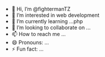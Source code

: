 - 👋 Hi, I’m @fightermanTZ
- 👀 I’m interested in web development
- 🌱 I’m currently learning ...php
- 💞️ I’m looking to collaborate on ...
- 📫 How to reach me ...
- 😄 Pronouns: ...
- ⚡ Fun fact: ...

<!---
fightermanTZ/fightermanTZ is a ✨ special ✨ repository because its `README.md` (this file) appears on your GitHub profile.
You can click the Preview link to take a look at your changes.
--->
